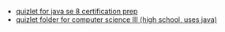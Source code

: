 * [quizlet for java se 8 certification prep](https://quizlet.com/830938527/java-se-8-certification-flash-cards/)
* [quizlet folder for computer science III (high school, uses java)](https://quizlet.com/Crystal_Wen/folders/computer-science-iii/sets)
